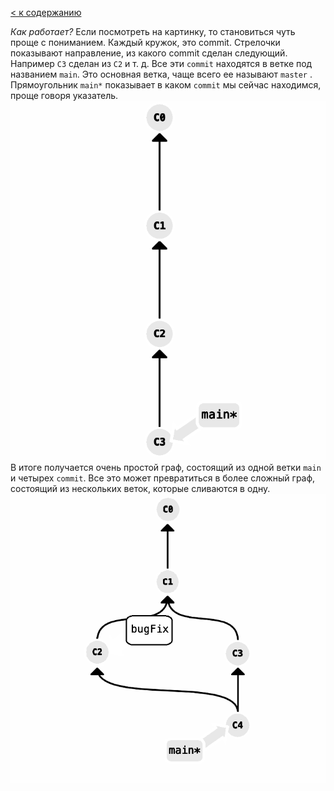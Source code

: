 [< к содержанию](readme.md/)

_Как работает?_
Если посмотреть на картинку, то становиться чуть проще с пониманием. Каждый кружок, это commit. Стрелочки показывают направление, из какого commit сделан следующий. Например `C3` сделан из `С2` и т. д. Все эти `commit` находятся в ветке под названием `main`. Это основная ветка, чаще всего ее называют `master` . Прямоугольник `main*` показывает в каком `commit` мы сейчас находимся, проще говоря указатель.
![](/01.png)
В итоге получается очень простой граф, состоящий из одной ветки `main` и четырех `commit`. Все это может превратиться в более сложный граф, состоящий из нескольких веток, которые сливаются в одну.
![](/02.png)
